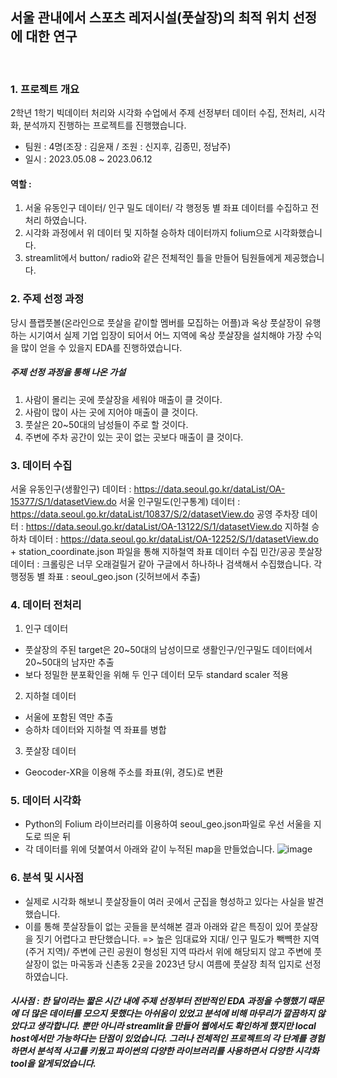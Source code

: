 ## 서울 관내에서 스포츠 레저시설(풋살장)의 최적 위치 선정에 대한 연구
<br>

### 1. 프로젝트 개요
2학년 1학기 빅데이터 처리와 시각화 수업에서 주제 선정부터 데이터 수집, 전처리, 시각화, 분석까지 진행하는 프로젝트를 진행했습니다.
- 팀원 : 4명(조장 : 김윤재 / 조원 : 신지후, 김종민, 정남주)
- 일시 : 2023.05.08 ~ 2023.06.12
#### 역할 : 
1. 서울 유동인구 데이터/ 인구 밀도 데이터/ 각 행정동 별 좌표 데이터를 수집하고 전처리 하였습니다.
2. 시각화 과정에서 위 데이터 및 지하철 승하차 데이터까지 folium으로 시각화했습니다.
3. streamlit에서 button/ radio와 같은 전체적인 틀을 만들어 팀원들에게 제공했습니다.

### 2. 주제 선정 과정
당시 플랩풋볼(온라인으로 풋살을 같이할 멤버를 모집하는 어플)과 옥상 풋살장이 유행하는 시기여서 실제 기업 입장이 되어서 어느 지역에 옥상 풋살장을 설치해야 가장 수익을 많이 얻을 수 있을지 EDA를 진행하였습니다. 
##### 주제 선정 과정을 통해 나온 가설
1. 사람이 몰리는 곳에 풋살장을 세워야 매출이 클 것이다.
2. 사람이 많이 사는 곳에 지어야 매출이 클 것이다.
3. 풋살은 20~50대의 남성들이 주로 할 것이다.
4. 주변에 주차 공간이 있는 곳이 없는 곳보다 매출이 클 것이다.

### 3. 데이터 수집
서울 유동인구(생활인구) 데이터 : https://data.seoul.go.kr/dataList/OA-15377/S/1/datasetView.do
서울 인구밀도(인구통계) 데이터 : https://data.seoul.go.kr/dataList/10837/S/2/datasetView.do
공영 주차장 데이터 : https://data.seoul.go.kr/dataList/OA-13122/S/1/datasetView.do
지하철 승하차 데이터 : https://data.seoul.go.kr/dataList/OA-12252/S/1/datasetView.do
                      + station_coordinate.json 파일을 통해 지하철역 좌표 데이터 수집
민간/공공 풋살장 데이터 : 크롤링은 너무 오래걸릴거 같아 구글에서 하나하나 검색해서 수집했습니다.
각 행정동 별 좌표 : seoul_geo.json (깃허브에서 추출)

### 4. 데이터 전처리
1) 인구 데이터
- 풋살장의 주된 target은 20~50대의 남성이므로 생활인구/인구밀도 데이터에서 20~50대의 남자만 추출
- 보다 정밀한 분포확인을 위해 두 인구 데이터 모두 standard scaler 적용
2) 지하철 데이터
- 서울에 포함된 역만 추출
- 승하차 데이터와 지하철 역 좌표를 병합
3) 풋살장 데이터
- Geocoder-XR을 이용해 주소를 좌표(위, 경도)로 변환

### 5. 데이터 시각화
- Python의 Folium 라이브러리를 이용하여 seoul_geo.json파일로 우선 서울을 지도로 띄운 뒤
- 각 데이터를 위에 덧붙여서 아래와 같이 누적된 map을 만들었습니다.
![image](https://github.com/yunjaeekim/Contest/assets/133327199/6264ba64-47aa-4f63-9ba9-6a37a57a590f)

### 6. 분석 및 시사점
- 실제로 시각화 해보니 풋살장들이 여러 곳에서 군집을 형성하고 있다는 사실을 발견했습니다.
- 이를 통해 풋살장들이 없는 곳들을 분석해본 결과 아래와 같은 특징이 있어 풋살장을 짓기 어렵다고 판단했습니다.
  => 높은 임대료와 지대/ 인구 밀도가 빽뺵한 지역(주거 지역)/ 주변에 근린 공원이 형성된 지역
따라서 위에 해당되지 않고 주변에 풋살장이 없는 마곡동과 신촌동 2곳을 2023년 당시 여름에 풋살장 최적 입지로 선정하였습니다.

##### 시사점 : 한 달이라는 짧은 시간 내에 주제 선정부터 전반적인 EDA 과정을 수행했기 때문에 더 많은 데이터를 모으지 못했다는 아쉬움이 있었고 분석에 비해 마무리가 깔끔하지 않았다고 생각합니다. 뿐만 아니라 streamlit을 만들어 웹에서도 확인하게 했지만 local host에서만 가능하다는 단점이 있었습니다. 그러나 전체적인 프로젝트의 각 단계를 경험하면서 분석적 사고를 키웠고 파이썬의 다양한 라이브러리를 사용하면서 다양한 시각화 tool을 알게되었습니다.
